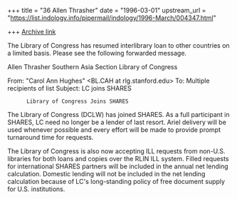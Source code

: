 +++
title = "36 Allen Thrasher"
date = "1996-03-01"
upstream_url = "https://list.indology.info/pipermail/indology/1996-March/004347.html"

+++
[Archive link](https://list.indology.info/pipermail/indology/1996-March/004347.html)

The Library of Congress has resumed interlibrary loan to other countries 
on a limited basis.  Please see the following forwarded message.

Allen Thrasher
Southern Asia Section
Library of Congress  


From: "Carol Ann Hughes"  <BL.CAH at rlg.stanford.edu>
To: Multiple recipients of list <shares-all at lyra.stanford.edu>
Subject: LC joins SHARES

          Library of Congress Joins SHARES

The Library of Congress (DCLW) has joined SHARES.  As a full
participant in SHARES, LC need no longer be a lender of last
resort.  Ariel delivery will be used whenever possible and every
effort will be made to provide prompt turnaround time for
requests.

The Library of Congress is also now accepting ILL requests from
non-U.S. libraries for both loans and copies over the RLIN ILL
system.  Filled requests for international SHARES partners will
be included in the annual net lending calculation. Domestic
lending will not be included in the net lending calculation
because of LC's long-standing policy of free document supply for
U.S. institutions.








